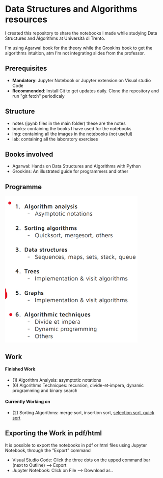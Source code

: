 # Data Structures and Algorithms resources

I created this repository to share the notebooks I made while studying Data Structures and Algorithms at Università di Trento. 

I'm using Agarwal book for the theory while the Grookins book to get the algorithms intuition, atm I'm not integrating slides from the professor.

## Prerequisites
- <b>Mandatory</b>: Jupyter Notebook or Jupyter extension on Visual studio Code
- <b>Recommended</b>: Install Git to get updates daily. Clone the repository and run "git fetch" periodicaly

## Structure
- notes (ipynb files in the main folder) these are the notes
- books: containing the books I have used for the notebooks
- img: containing all the images in the notebooks (not useful)
- lab: containing all the laboratory exercises

## Books involved
- Agarwal: Hands on Data Structures and Algorithms with Python
- Grookins: An illustrated guide for programmers and other

## Programme
![Alt text](/img/image.png)


## Work
#### Finished Work
- (1) Algorithm Analysis: asymptotic notations
- (6) Algorithms Techniques: recursion, divide-et-impera, dynamic programming and binary search

#### Currently Working on
- (2) Sorting Algorithms: merge sort, insertion sort, <u>selection sort, quick sort </u>

## Exporting the Work in pdf/html
It is possible to export the notebooks in pdf or html files using Jupyter Notebook, through the "Export" command

- Visual Studio Code: Click the three dots on the upped command bar (next to Outline) --> Export
- Jupyter Notebook: Click on File --> Download as..